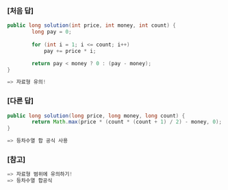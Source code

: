### [처음 답]

```java
public long solution(int price, int money, int count) {
        long pay = 0;
        
        for (int i = 1; i <= count; i++)
            pay += price * i;

        return pay < money ? 0 : (pay - money);
}

=> 자료형 유의!
```

### [다른 답]

```java
public long solution(long price, long money, long count) {
        return Math.max(price * (count * (count + 1) / 2) - money, 0);
}

=> 등차수열 합 공식 사용
```

### [참고]

```java
=> 자료형 범위에 유의하기!
=> 등차수열 합공식 
```
